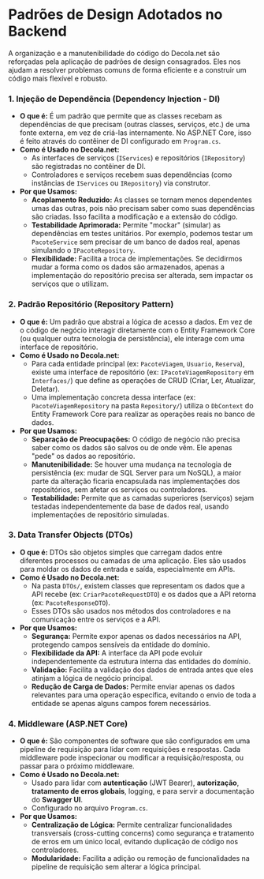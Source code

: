 # Padrões de Design Adotados no Backend

A organização e a manutenibilidade do código do Decola.net são reforçadas pela aplicação de padrões de design consagrados. Eles nos ajudam a resolver problemas comuns de forma eficiente e a construir um código mais flexível e robusto.

### 1. Injeção de Dependência (Dependency Injection - DI)

* **O que é:** É um padrão que permite que as classes recebam as dependências de que precisam (outras classes, serviços, etc.) de uma fonte externa, em vez de criá-las internamente. No ASP.NET Core, isso é feito através do contêiner de DI configurado em `Program.cs`.
* **Como é Usado no Decola.net:**
    * As interfaces de serviços (`IServices`) e repositórios (`IRepository`) são registradas no contêiner de DI.
    * Controladores e serviços recebem suas dependências (como instâncias de `IServices` ou `IRepository`) via construtor.
* **Por que Usamos:**
    * **Acoplamento Reduzido:** As classes se tornam menos dependentes umas das outras, pois não precisam saber como suas dependências são criadas. Isso facilita a modificação e a extensão do código.
    * **Testabilidade Aprimorada:** Permite "mockar" (simular) as dependências em testes unitários. Por exemplo, podemos testar um `PacoteService` sem precisar de um banco de dados real, apenas simulando o `IPacoteRepository`.
    * **Flexibilidade:** Facilita a troca de implementações. Se decidirmos mudar a forma como os dados são armazenados, apenas a implementação do repositório precisa ser alterada, sem impactar os serviços que o utilizam.

### 2. Padrão Repositório (Repository Pattern)

* **O que é:** Um padrão que abstrai a lógica de acesso a dados. Em vez de o código de negócio interagir diretamente com o Entity Framework Core (ou qualquer outra tecnologia de persistência), ele interage com uma interface de repositório.
* **Como é Usado no Decola.net:**
    * Para cada entidade principal (ex: `PacoteViagem`, `Usuario`, `Reserva`), existe uma interface de repositório (ex: `IPacoteViagemRepository` em `Interfaces/`) que define as operações de CRUD (Criar, Ler, Atualizar, Deletar).
    * Uma implementação concreta dessa interface (ex: `PacoteViagemRepository` na pasta `Repository/`) utiliza o `DbContext` do Entity Framework Core para realizar as operações reais no banco de dados.
* **Por que Usamos:**
    * **Separação de Preocupações:** O código de negócio não precisa saber como os dados são salvos ou de onde vêm. Ele apenas "pede" os dados ao repositório.
    * **Manutenibilidade:** Se houver uma mudança na tecnologia de persistência (ex: mudar de SQL Server para um NoSQL), a maior parte da alteração ficaria encapsulada nas implementações dos repositórios, sem afetar os serviços ou controladores.
    * **Testabilidade:** Permite que as camadas superiores (serviços) sejam testadas independentemente da base de dados real, usando implementações de repositório simuladas.

### 3. Data Transfer Objects (DTOs)

* **O que é:** DTOs são objetos simples que carregam dados entre diferentes processos ou camadas de uma aplicação. Eles são usados para moldar os dados de entrada e saída, especialmente em APIs.
* **Como é Usado no Decola.net:**
    * Na pasta `DTOs/`, existem classes que representam os dados que a API recebe (ex: `CriarPacoteRequestDTO`) e os dados que a API retorna (ex: `PacoteResponseDTO`).
    * Esses DTOs são usados nos métodos dos controladores e na comunicação entre os serviços e a API.
* **Por que Usamos:**
    * **Segurança:** Permite expor apenas os dados necessários na API, protegendo campos sensíveis da entidade do domínio.
    * **Flexibilidade da API:** A interface da API pode evoluir independentemente da estrutura interna das entidades do domínio.
    * **Validação:** Facilita a validação dos dados de entrada antes que eles atinjam a lógica de negócio principal.
    * **Redução de Carga de Dados:** Permite enviar apenas os dados relevantes para uma operação específica, evitando o envio de toda a entidade se apenas alguns campos forem necessários.

### 4. Middleware (ASP.NET Core)

* **O que é:** São componentes de software que são configurados em uma pipeline de requisição para lidar com requisições e respostas. Cada middleware pode inspecionar ou modificar a requisição/resposta, ou passar para o próximo middleware.
* **Como é Usado no Decola.net:**
    * Usado para lidar com **autenticação** (JWT Bearer), **autorização**, **tratamento de erros globais**, logging, e para servir a documentação do **Swagger UI**.
    * Configurado no arquivo `Program.cs`.
* **Por que Usamos:**
    * **Centralização de Lógica:** Permite centralizar funcionalidades transversais (cross-cutting concerns) como segurança e tratamento de erros em um único local, evitando duplicação de código nos controladores.
    * **Modularidade:** Facilita a adição ou remoção de funcionalidades na pipeline de requisição sem alterar a lógica principal.